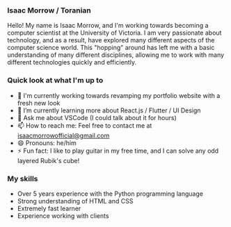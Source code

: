 ### Isaac Morrow / Toranian
Hello! My name is Isaac Morrow, and I'm working towards becoming a computer scientist at the University of Victoria. I am very passionate about technology, and as a result, have explored many different aspects of the computer science world. This "hopping" around has left me with a basic understanding of many different disciplines, allowing me to work with many different technologies quickly and efficiently. 

### Quick look at what I'm up to
- 🔭 I'm currently working towards revamping my portfolio website with a fresh new look
- 🌱 I’m currently learning more about React.js / Flutter / UI Design
- 💬 Ask me about VSCode (I could talk about it for hours)
- 📫 How to reach me: Feel free to contact me at isaacmorrowofficial@gmail.com
- 😄 Pronouns: he/him
- ⚡ Fun fact: I like to play guitar in my free time, and I can solve any odd layered Rubik's cube!

### My skills
- Over 5 years experience with the Python programming language
- Strong understanding of HTML and CSS
- Extremely fast learner
- Experience working with clients 
